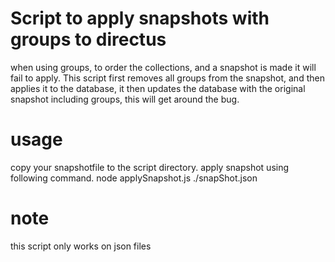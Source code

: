 # Script to apply snapshots with groups to directus
when using groups, to order the collections, and a snapshot is made it will fail to apply.
This script first removes all groups from the snapshot, and then applies it to the database,
it then updates the database with the original snapshot including groups,
this will get around the bug.

# usage
copy your snapshotfile to the script directory.
apply snapshot using following command.
node applySnapshot.js ./snapShot.json

# note
this script only works on json files
